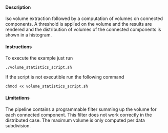 #### Description ####
Iso volume extraction followed by a computation of volumes on connected components. A threshold is applied on the volume and the results are rendered and the distribution of volumes of the connected components is shown in a histogram.

#### Instructions ####
To execute the example just run

```
./volume_statistics_script.sh
```

If the script is not executible run the following command

```
chmod +x volume_statistics_script.sh
```

#### Limitations ####
The pipeline contains a programmable filter summing up the volume for each connected component. This filter does not work correctly in the distributed case.
The maximum volume is only computed per data subdivision.
